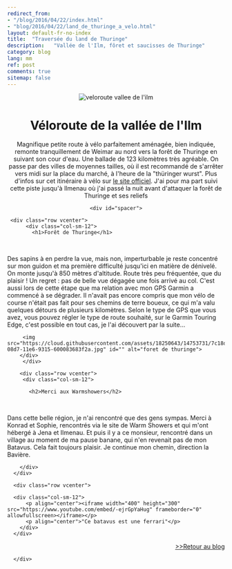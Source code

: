```yaml
---
redirect_from: 
- "/blog/2016/04/22/index.html"
- "blog/2016/04/22/land_de_thuringe_a_velo.html"
layout: default-fr-no-index
title:  "Traversée du land de Thuringe"
description:   "Vallée de l'Ilm, fôret et saucisses de Thuringe"
category: blog
lang: mm
ref: post
comments: true
sitemap: false
---
```

  
  <div class="container blog" align="center">
     <div class="row vcenter">
         <div class="col-sm-12">
          <img src="https://cloud.githubusercontent.com/assets/18250643/14753714/5b8bd29c-08d7-11e6-9ff2-706bc4367ae4.jpg" id="" alt="veloroute vallee de l'ilm">
        </div>
      </div>
      <div class="row vcenter">
          <div class="col-sm-12">
            <h1>Véloroute de la vallée de l'Ilm</h1>
            <p>Magnifique petite route à vélo parfaitement aménagée, bien indiquée, remonte tranquillement de Weimar au nord vers la forêt de Thuringe en suivant son cour d'eau. Une ballade de 123 kilomètres très agréable. On passe par des villes de moyennes tailles, où il est recommandé  de s'arrêter vers midi sur la place du marché, à l'heure de la "thüringer wurst". Plus d'infos sur cet itinéraire à vélo sur <a href="http://www.ilmtal-radweg.de/radweg/" target="_blank">le site officiel</a>. J'ai pour ma part suivi cette piste jusqu'à Ilmenau où j'ai passé la nuit avant d'attaquer la forêt de Thuringe et ses reliefs</p>
          </div>
        </div>

    <div id="spacer">
</div>

     <div class="row vcenter">
          <div class="col-sm-12">
            <h1>Forêt de Thuringe</h1>
            <p>Des sapins à en perdre la vue, mais non, imperturbable je reste concentré sur mon guidon et ma première difficulté jusqu'ici en matière de dénivelé. On monte jusqu'à 850 mètres d'altitude. Route très peu fréquentée, que du plaisir ! Un regret : pas de belle vue dégagée une fois arrivé au col. C'est aussi lors de cette étape que ma relation avec mon GPS Garmin a commencé à se dégrader. Il n'avait pas encore compris que mon vélo de course n'était pas fait pour ses chemins de terre boueux, ce qui m'a valu quelques détours de plusieurs kilomètres. Selon le type de GPS que vous avez, vous pouvez régler le type de route souhaité, sur le Garmin Touring Edge, c'est possible en tout cas, je l'ai découvert par la suite...</p>
         
     
         <img src="https://cloud.githubusercontent.com/assets/18250643/14753731/7c18deec-08d7-11e6-9315-600083683f2a.jpg" id="" alt="foret de thuringe">
        </div>
         </div>

  <div id="spacer">
</div>

     

        <div class="row vcenter">
         <div class="col-sm-12">

           <h2>Merci aux Warmshowers</h2>
           <p>Dans cette belle région, je n'ai rencontré que des gens sympas. Merci à Konrad et Sophie, rencontrés via le site de Warm Showers et qui m'ont hébergé à Jena et Ilmenau. Et puis il y a ce monsieur, rencontré dans un village au moment de ma pause banane, qui n'en revenait pas de mon Batavus. Cela fait toujours plaisir. Je continue mon chemin, direction la Bavière.</p>
                      


        </div>
      </div>

      <div class="row vcenter">

      <div class="col-sm-12">
          <p align="center"><iframe width="400" height="300" src="https://www.youtube.com/embed/-ejrGpYaHug" frameborder="0" allowfullscreen></iframe></p>
          <p align="center">"Ce batavus est une ferrari"</p>
        </div>
      </div>

 <div class="row vcenter">      
        <div class="col-sm-12">
        <a href="/blog/"><p align="right">>>Retour au blog</p></a>
          </div>
        </div>

      </div>

